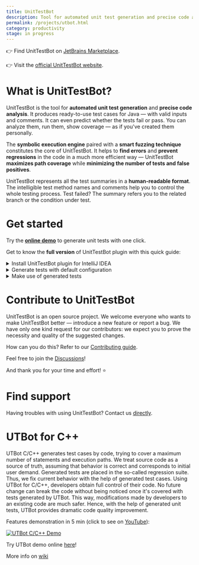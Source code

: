 ```yaml
---
title: UnitTestBot
description: Tool for automated unit test generation and precise code analysis.
permalink: /projects/utbot.html
category: productivity
stage: in progress
---
```


👉 Find UnitTestBot on [JetBrains Marketplace](https://plugins.jetbrains.com/plugin/19445-unittestbot).

👉 Visit the [official UnitTestBot website](https://www.utbot.org/).

# What is UnitTestBot?

UnitTestBot is the tool for **automated unit test generation** and **precise code analysis**. It produces ready-to-use 
test 
cases for 
Java — with 
valid inputs and comments. It can even predict whether the tests fail or pass. You can analyze them, run them, show coverage — as if you've created them personally.

The **symbolic execution engine** paired with a **smart fuzzing technique** constitutes the core of UnitTestBot. It helps to **find errors** and **prevent regressions** in the code in a much more efficient way — UnitTestBot **maximizes path coverage** while **minimizing the number of tests and false positives**.

UnitTestBot represents all the test summaries in a **human-readable format**. The intelligible test method names and comments help you to control the whole testing process. Test failed? The summary refers you to the related branch or the condition under test.

# Get started

Try the **[online demo](https://www.utbot.org/demo)** to generate unit tests with one click.

Get to know the **full version** of UnitTestBot plugin with this quick guide:

<details>
  <summary>Install UnitTestBot plugin for IntelliJ IDEA</summary>

Try the most straightforward path to start using UnitTestBot plugin.
1. Please check the [system requirements](https://github.com/UnitTestBot/UTBotJava/wiki/Check-system-requirements).
2. Open your IntelliJ IDEA.
3. Go to **File > Settings... > Plugins > Marketplace**.
4. In the search field type *UnitTestBot* — you'll see the UnitTestBot plugin page.
5. Press the **Install** button and wait until it changes to **Installed**, then click **OK**.

Now you can find the UnitTestBot plugin enabled in the **File > Settings > Plugins** window.

Do you want to manually choose the build or to update the plugin? Please refer to [Install or update plugin](https://github.com/UnitTestBot/UTBotJava/wiki/Install-or-update-plugin) in our user guide.

____________
</details>

<details>
  <summary>Generate tests with default configuration</summary>

Proceed to generating unit tests for the existing Java project. If you don't have one, create it using the [JetBrains tutorial](https://www.jetbrains.com/help/idea/creating-and-running-your-first-java-application.html).

1. Open your Java project in IntelliJ IDEA. 
2. Right-click the required package or a file in the Project tool window, scroll the menu down to the bottom and 
   choose **Generate Tests with UnitTestBot...**
3. In the **Generate Tests with UnitTestBot** window tick the classes or methods you'd like to cover with unit tests and 
   press **Generate Tests** or **Generate and Run**.

Now you can see the resulting test class or classes in the Editor tool window.

Need to configure testing framework, mocking strategy or parameterization? Please check all [configuration options](https://github.com/UnitTestBot/UTBotJava/wiki/Fine-tune-test-generation).

____________
</details>

<details>
  <summary>Make use of generated tests</summary>

What can you do with the output?

1. To *find and fix the errors* in your code:

* Run the generated tests: right-click the test class or a folder with tests and choose **Run**.

* In the Run tool window you can see the tests failed with the brief failure explanation.

* Fix your errors if needed.

2. To *prevent regressions*:

* Having your errors fixed, run the tests again. "Passed"? Commit them as the regression suite.

* Introduce changes in the code and run your tests as often as needed!

* Tests failed? Decide whether it is a bug or a feature and generate new tests if necessary.

3. To *view coverage*:

Right-click the test class, choose **More Run/Debug > Run ... with Coverage**.

Want to know more about test descriptions or SARIF reports? Please learn how to [Get use of test results](https://github.com/UnitTestBot/UTBotJava/wiki/Get-use-of-test-results).

____________
</details>

# Contribute to UnitTestBot

UnitTestBot is an open source project. We welcome everyone who wants to make UnitTestBot better — introduce a new feature or report a bug. We have only one kind request for our contributors: we expect you to prove the necessity and quality of the suggested changes.

How can you do this? Refer to our [Contributing guide](https://github.com/UnitTestBot/UTBotJava/blob/main/CONTRIBUTING.md).

Feel free to join the [Discussions](https://github.com/UnitTestBot/UTBotJava/discussions)!

And thank you for your time and effort! ⭐

# Find support

Having troubles with using UnitTestBot? Contact us [directly](https://www.utbot.org/about).


# UTBot for C++

UTBot C/C++ generates test cases by code, trying to cover a maximum number of statements and execution paths. We treat source code as a source of truth, assuming that behavior is correct and corresponds to initial user demand. Generated tests are placed in the so-called regression suite. Thus, we fix current behavior with the help of generated test cases. Using UTBot for C/C++, developers obtain full control of their code. No future change can break the code without being noticed once it's covered with tests generated by UTBot. This way, modifications made by developers to an existing code are much safer. Hence, with the help of generated unit tests, UTBot provides dramatic code quality improvement.

Features demonstration in 5 min (click to see on [YouTube](https://www.youtube.com/watch?v=bDJyWEeYhvk)):

[![UTBot C/C++ Demo](https://img.youtube.com/vi/bDJyWEeYhvk/0.jpg)](https://www.youtube.com/watch?v=bDJyWEeYhvk "UTBot C/C++ Demo")

Try UTBot demo online [here](https://www.utbot.org/demo/?language=C)!

More info on [wiki](https://github.com/UnitTestBot/UTBotCpp/wiki)
